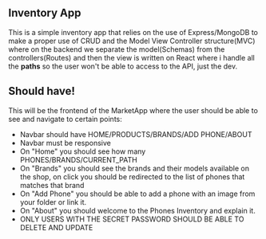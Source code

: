 ## Inventory App

This is a simple inventory app that relies on the use of Express/MongoDB to make a proper use of CRUD and the Model View Controller structure(MVC) where on the backend we separate the model(Schemas) from the controllers(Routes) and then the view is written on React where i handle all the **paths** so the user won't be able to access to the API, just the dev.

## Should have!
This will be the frontend of the MarketApp where the user should be able to see and navigate to certain points:

* Navbar should have HOME/PRODUCTS/BRANDS/ADD PHONE/ABOUT
* Navbar must be responsive
* On "Home" you should see how many PHONES/BRANDS/CURRENT_PATH
* On "Brands" you should see the brands and their models available on the shop, on click you should be redirected to the list of phones that matches that brand
* On "Add Phone" you should be able to add a phone with an image from your folder or link it.
* On "About" you should welcome to the Phones Inventory and explain it.
* ONLY USERS WITH THE SECRET PASSWORD SHOULD BE ABLE TO DELETE AND UPDATE